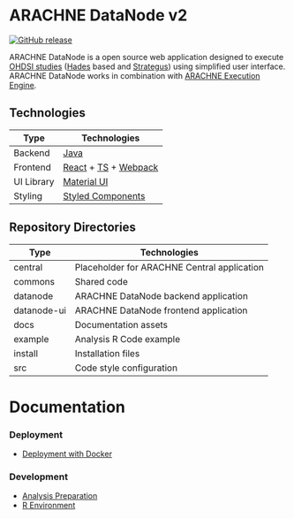 # ARACHNE DataNode v2

[![GitHub release](https://img.shields.io/github/release/OHDSI/Arachne.svg?style=flat-square)](https://github.com/OHDSI/Arachne/releases/latest)

ARACHNE DataNode is a open source web application designed to execute [OHDSI studies](https://github.com/OHDSI-studies) ([Hades](https://github.com/OHDSI/Hades) based and [Strategus](https://github.com/OHDSI/Strategus)) using simplified user interface. ARACHNE DataNode works in combination with [ARACHNE Execution Engine](https://github.com/OHDSI/ArachneExecutionEngine). 

## Technologies

| Type       | Technologies                                                                                               |
| ---------- |------------------------------------------------------------------------------------------------------------|
| Backend    | [Java](https://nodejs.org)                                                                                 |
| Frontend   | [React](https://reactjs.org/) + [TS](https://www.typescriptlang.org/) + [Webpack](https://webpack.js.org/) |
| UI Library | [Material UI](https://mui.com/material-ui/getting-started/overview/)                                       |
| Styling    | [Styled Components](https://styled-components.com/)                                                        |


## Repository Directories

| Type        | Technologies                               |
|-------------|--------------------------------------------|
| central     | Placeholder for ARACHNE Central application|
| commons     | Shared code                                |
| datanode    | ARACHNE DataNode backend application       |
| datanode-ui | ARACHNE DataNode frontend application      |
| docs        | Documentation assets                       |
| example     | Analysis R Code example                    |   
| install     | Installation files                         |  
| src         | Code style configuration                   |

# Documentation
### Deployment
 - [Deployment with Docker](install/docker)
### Development
 - [Analysis Preparation](https://github.com/OHDSI/Arachne/wiki/R-Code-Development)
 - [R Environment](https://github.com/OHDSI/Arachne/wiki/R-Environment-Development)
